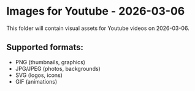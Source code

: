 # Images for Youtube - 2026-03-06

This folder will contain visual assets for Youtube videos on 2026-03-06.

## Supported formats:
- PNG (thumbnails, graphics)
- JPG/JPEG (photos, backgrounds)
- SVG (logos, icons)
- GIF (animations)
